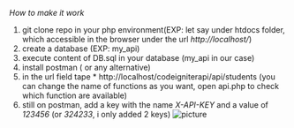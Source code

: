 *How to make it work*

1. git clone repo in your php environment(EXP: let say under htdocs folder, which accessible in the browser under the url *http://localhost/*)
2. create a database (EXP: my_api)
3. execute content of DB.sql in your database (my_api in our case)
4. install postman ( or any alternative)
5. in the url field tape * http://localhost/codeigniterapi/api/students (you can change the name of functions as you want, open api.php to check which function are available)
6. still on postman, add a key with the name *X-API-KEY*
and a value of *123456* (or *324233*, i only added 2 keys)
![picture](https://i.imgur.com/vKmUAXJ.png)